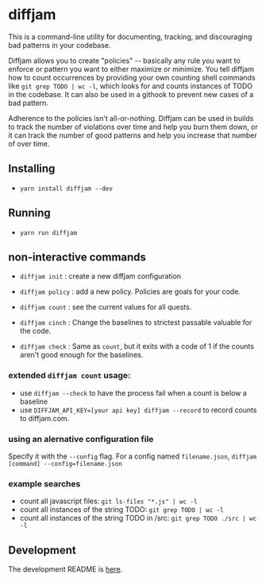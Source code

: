 # diffjam

This is a command-line utility for documenting, tracking, and discouraging bad patterns in your codebase.

Diffjam allows you to create "policies" -- basically any rule you want to enforce or pattern you want
to either maximize or minimize.  You tell diffjam how to count occurrences
by providing your own counting shell commands like `git grep TODO | wc -l`,
which looks for and counts instances of TODO in the codebase.  It can also be used in a githook to prevent new cases of a bad pattern.

Adherence to the policies isn't all-or-nothing.  Diffjam can be used in builds to track the number of
violations over time and help you burn them down, or it can track the
number of good patterns and help you increase that number of over time.

## Installing

* `yarn install diffjam --dev`


## Running

* `yarn run diffjam`

## non-interactive commands
* `diffjam init` : create a new diffjam configuration
* `diffjam policy` : add a new policy.  Policies are goals for your code.
* `diffjam count` : see the current values for all quests.

* `diffjam cinch` : Change the baselines to strictest passable valuable for the code.
* `diffjam check` : Same as `count`, but it exits with a code of 1 if the counts aren't good enough for the baselines.

### extended `diffjam count` usage:
* use `diffjam --check` to have the process fail when a count is below a baseline
* use `DIFFJAM_API_KEY=[your api key] diffjam --record` to record counts to diffjam.com.

### using an alernative configuration file
Specify it with the `--config` flag.  For a config named `filename.json`,
`diffjam [command] --config=filename.json`

### example searches
* count all javascript files: `git ls-files "*.js" | wc -l`
* count all instances of the string TODO: `git grep TODO | wc -l`
* count all instances of the string TODO in /src: `git grep TODO ./src | wc -l`

## Development
The development README is [here](devREADME.md).